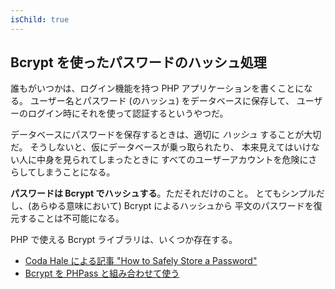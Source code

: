 ```yaml
---
isChild: true
---
```


## Bcrypt を使ったパスワードのハッシュ処理

誰もがいつかは、ログイン機能を持つ PHP アプリケーションを書くことになる。
ユーザー名とパスワード (のハッシュ) をデータベースに保存して、
ユーザーのログイン時にそれを使って認証するというやつだ。

データベースにパスワードを保存するときは、適切に _ハッシュ_ することが大切だ。
そうしないと、仮にデータベースが乗っ取られたり、
本来見えてはいけない人に中身を見られてしまったときに
すべてのユーザーアカウントを危険にさらしてしまうことになる。

**パスワードは Bcrypt でハッシュする**。ただそれだけのこと。
とてもシンプルだし、(あらゆる意味において) Bcrypt によるハッシュから
平文のパスワードを復元することは不可能になる。

PHP で使える Bcrypt ライブラリは、いくつか存在する。

* [Coda Hale による記事 "How to Safely Store a Password"][3]
* [Bcrypt を PHPass と組み合わせて使う][4]

[3]: http://codahale.com/how-to-safely-store-a-password/
[4]: http://www.openwall.com/phpass/
